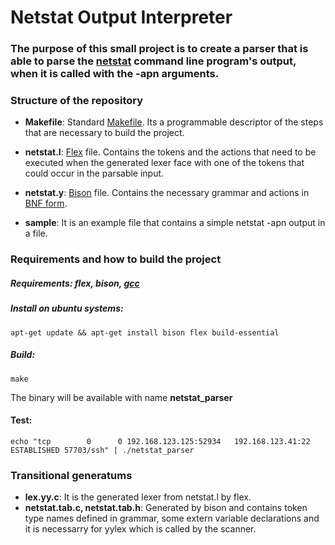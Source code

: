 # Netstat Output Interpreter

### The purpose of this small project is to create a parser that is able to parse the [netstat](https://en.wikipedia.org/wiki/Netstat) command line program's output, when it is called with the -apn arguments.

### Structure of the repository

* **Makefile**: Standard [Makefile](https://en.wikipedia.org/wiki/Makefile). Its a programmable descriptor of the steps that are necessary to build the project.

* **netstat.l**: [Flex](https://en.wikipedia.org/wiki/Flex_(lexical_analyser_generator)) file. Contains the tokens and the actions that need to be executed when the generated lexer face with one of the tokens that could occur in the parsable input.

* **netstat.y**: [Bison](https://en.wikipedia.org/wiki/GNU_Bison) file. Contains the necessary grammar and actions in [BNF form](https://en.wikipedia.org/wiki/Backus%E2%80%93Naur_form).

* **sample**: It is an example file that contains a simple netstat -apn output in a file.

### Requirements and how to build the project

  ##### Requirements: flex, bison, [gcc](https://en.wikipedia.org/wiki/GNU_Compiler_Collection)

  ##### Install on ubuntu systems:
    apt-get update && apt-get install bison flex build-essential

  ##### Build:
    make

   The binary will be available with name **netstat_parser**

  #### Test:
    echo "tcp        0      0 192.168.123.125:52934   192.168.123.41:22       ESTABLISHED 57703/ssh" | ./netstat_parser

### Transitional generatums

  * **lex.yy.c**: It is the generated lexer from netstat.l by flex.
  * **netstat.tab.c, netstat.tab.h**: Generated by bison and contains token type names defined in grammar, some extern variable declarations and it is necessarry for yylex which is called by the scanner.
